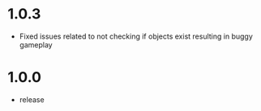 # 1.0.3
- Fixed issues related to not checking if objects exist resulting in buggy gameplay
  
# 1.0.0
- release